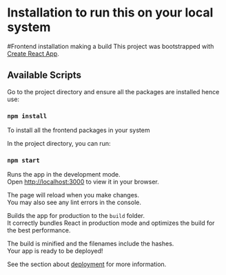 # Installation to run this on your local system






#Frontend installation making a build
This project was bootstrapped with [Create React App](https://github.com/facebook/create-react-app).

## Available Scripts

Go to the project directory and ensure all the packages are installed hence use:

### `npm install`
To install all the frontend packages in your system

In the project directory, you can run:
### `npm start`

Runs the app in the development mode.\
Open [http://localhost:3000](http://localhost:3000) to view it in your browser.

The page will reload when you make changes.\
You may also see any lint errors in the console.

Builds the app for production to the `build` folder.\
It correctly bundles React in production mode and optimizes the build for the best performance.

The build is minified and the filenames include the hashes.\
Your app is ready to be deployed!

See the section about [deployment](https://facebook.github.io/create-react-app/docs/deployment) for more information.
